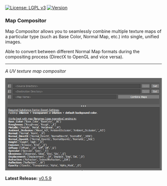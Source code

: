 [![License: LGPL v3](https://img.shields.io/badge/License-LGPL%20v3-blue.svg)](https://www.gnu.org/licenses/lgpl-3.0.en.html)
[![Version](https://img.shields.io/badge/Version-0.5.13-brightgreen.svg)](https://github.com/m3trik/map-compositor/releases/tag/v0.5.8)

### Map Compositor

Map Compositor allows you to seamlessly combine multiple texture maps of a particular type (such as Base Color, Normal Map, etc.) into single, unified images.

Able to convert between different Normal Map formats during the compositing process (DirectX to OpenGL and vice versa).

---
<!-- short_description_start -->
*A UV texture map compositor*
<!-- short_description_end -->

![Map Compositor Demo](https://raw.githubusercontent.com/m3trik/map_compositor/master/docs/map_compositor_demo.png)

**Latest Release:** [v0.5.9](https://github.com/m3trik/map_compositor/releases/tag/v0.5.9)
